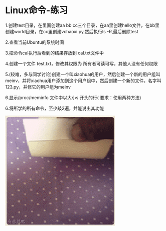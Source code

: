 # Linux命令-练习

1.创建test目录，在里面创建aa bb cc三个目录，在aa里创建hello文件，在bb里创建world目录，在cc里创建vchaoxi.py,然后执行ls -R,最后删除test

2.查看当前Ubuntu的系统时间

3.把命令cal执行后看到的结果存放到 cal.txt文件中

4.创建一个文件 test.txt，修改其权限为 所有者可读可写，其他人没有任何权限

5.(较难，多与同学讨论)创建一个叫xiaohua的用户，然后创建一个新的用户组叫meinv，并将xiaohua用户添加到这个用户组中，然后创建一个新的文件，名字叫123.py，并修它的用户组为meinv

6.显示/proc/meminfo 文件中以大小s 开头的行( 要求：使用两种方法)



6.将所学的所有命令，至少敲2遍，并能说出其功能

![](./assets/test.gif)
